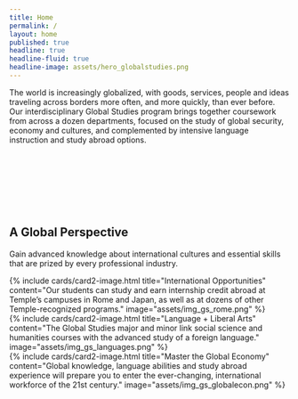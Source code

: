 ```yaml
---
title: Home
permalink: /
layout: home
published: true
headline: true
headline-fluid: true
headline-image: assets/hero_globalstudies.png
---
```

The world is increasingly globalized, with goods, services, people and ideas traveling across borders more often, and more quickly, than ever before. Our interdisciplinary Global Studies program brings together coursework from across a dozen departments, focused on the study of global security, economy and cultures, and complemented by intensive language instruction and study abroad options.

<br><br><br><br><br><br>

## A Global Perspective

Gain advanced knowledge about international cultures and essential skills that are prized by every professional industry.

<div class="row">
<div class="col m12 l4">{% include cards/card2-image.html title="International Opportunities" content="Our students can study and earn internship credit abroad at Temple’s campuses in Rome and Japan, as well as at dozens of other Temple-recognized programs." image="assets/img_gs_rome.png" %}</div>
<div class="col m12 l4">{% include cards/card2-image.html title="Language + Liberal Arts" content="The Global Studies major and minor link social science and humanities courses with the advanced study of a foreign language." image="assets/img_gs_languages.png" %}</div>
<div class="col m12 l4">{% include cards/card2-image.html title="Master the Global Economy" content="Global knowledge, language abilities and study abroad experience will prepare you to enter the ever-changing, international workforce of the 21st century." image="assets/img_gs_globalecon.png" %}</div>
</div>
